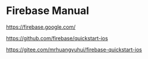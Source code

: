 # Firebase Manual

<https://firebase.google.com/>

<https://github.com/firebase/quickstart-ios>

<https://gitee.com/mrhuangyuhui/firebase-quickstart-ios>
